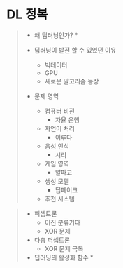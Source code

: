 # DL 정복
> * 왜 딥러닝인가?
>   * 
> * 딥러닝이 발전 할 수 있었던 이유
>   * 빅데이터
>   * GPU
>   * 새로운 알고리즘 등장
> 
> 
> 
> * 문제 영역
>   * 컴퓨터 비전
>     * 자율 운행
>   * 자연어 처리
>     * 이루다
>   * 음성 인식
>     * 시리
>   * 게임 영역
>     * 알파고
>   * 생성 모델
>     * 딥페이크
>   * 추천 시스템
> 
> 

> * 퍼셉트론
>   * 이진 분류기다
>   * XOR 문제
> * 다층 퍼셉트론
>   * XOR 문제 극복
> * 딥러닝의 활성화 함수
>   * 